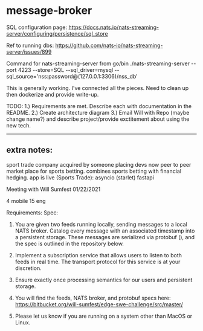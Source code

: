# message-broker

SQL configuration page:
https://docs.nats.io/nats-streaming-server/configuring/persistence/sql_store

Ref to running dbs:
https://github.com/nats-io/nats-streaming-server/issues/899

Command for nats-streaming-server from go/bin
./nats-streaming-server --port 4223 --store=SQL --sql_driver=mysql --sql_source='nss:password@(127.0.0.1:3306)/nss_db'

This is generally working. I've connected all the pieces. Need to clean up then dockerize and provide write-up. 

TODO: 
1.) Requirements are met. Describe each with documentation in the README.
2.) Create architecture diagram
3.) Email Will with Repo (maybe change name?) and describe project/provide exctitement about using the new tech. 

---------------------
extra notes:
---------------------

sport trade company
acquired by someone
placing devs now
peer to peer market place for sports betting. combines sports betting with financial hedging.
app is live (Sports Trade): asyncio (starlet)
fastapi

Meeting with Will Sumfest
01/22/2021

4 mobile
15 eng

Requirements:
Spec: 
1. You are given two feeds running locally, sending messages to a local NATS broker. Catalog every message with an associated timestamp into a persistent storage. These messages are serialized via protobuf (), and the spec is outlined in the repository below. 

2. Implement a subscription service that allows users to listen to both feeds in real time. The transport protocol for this service is at your discretion.

3. Ensure exactly once processing semantics for our users and persistent storage.

4. You will find the feeds, NATS broker, and protobuf specs here: https://bitbucket.org/will-sumfest/edge-swe-challenge/src/master/
5. Please let us know if you are running on a system other than MacOS or Linux.
